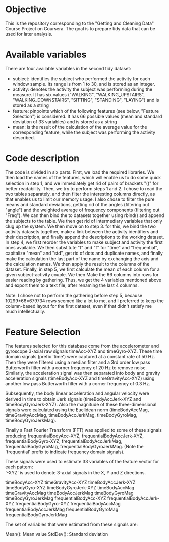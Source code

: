 Objective
=========
This is the repository corresponding to the "Getting and Cleaning Data" Course Project on Coursera.
The goal is to prepare tidy data that can be used for later analysis.

Available variables
===================
There are four available variables in the second tidy dataset:
- subject: identifies the subject who performed the activity for each window sample. Its range is from 1 to 30, and is stored as an integer.
- activity: denotes the activity the subject was performing during the measure. It has six values ("WALKING", "WALKING_UPSTAIRS", "WALKING_DOWNSTAIRS", "SITTING", "STANDING", "LAYING") and is stored as a string
- feature: pinpoints which of the following features (see below, "Feature Selection") is considered. It has 66 possible values (mean and standard deviation of 33 variables) and is stored as a string
- mean: is the result of the calculation of the average value for the corresponding feature, while the subject was performing the activity described.

Code description
================
The code is divided in six parts.
First, we load the required libraries. We then load the names of the features, which will enable us to do some quick selection in step 1, and we immediately get rid of pairs of brackets "()" for better readability.
Then, we try to perform steps 1 and 2. I chose to read the two tables separately, and then filter the interesting columns directly, as that enables us to limit our memory usage. I also chose to filter the pure means and standard deviations, getting rid of the angles (filtering out "angle") and the weighted average of frequency components (filtering out "Freq"). We can then bind the to datasets together using rbind() and append the subjects to the table. We then get rid of intermediary variables that only clug up the system.
We then move on to step 3. for this, we bind the two activity datasets together, make a link between the activity identifiers and their description, and finally append the descriptions to the working dataset.
In step 4, we first reorder the variables to make subject and activity the first ones available. We then substitute "t" and "f" for "time" and "frequential", capitalize "mean" and "std", get rid of dots and duplicate names, and finally make the calculation the last part of the name by exchanging the axis and the calculation names. We then apply the result to the columns of the dataset.
Finally, in step 5, we first calculate the mean of each column for a given subject-activity couple. We then Make the 66 columns into rows for easier reading by gathering. Thus, we get the 4 variables mentioned above and export them to a text file, after renaming the last 4 columns.

Note: I chose not to perform the gathering before step 5, because 10299*66=679734 rows seemed like a lot to me, and I preferred to keep the column-based layout for the first dataset, even if that didn't satisfy me much intellectually.

Feature Selection 
=================

The features selected for this database come from the accelerometer and gyroscope 3-axial raw signals timeAcc-XYZ and timeGyro-XYZ. These time domain signals (prefix 'time') were captured at a constant rate of 50 Hz. Then they were filtered using a median filter and a 3rd order low pass Butterworth filter with a corner frequency of 20 Hz to remove noise. Similarly, the acceleration signal was then separated into body and gravity acceleration signals (timeBodyAcc-XYZ and timeGravityAcc-XYZ) using another low pass Butterworth filter with a corner frequency of 0.3 Hz. 

Subsequently, the body linear acceleration and angular velocity were derived in time to obtain Jerk signals (timeBodyAccJerk-XYZ and timeBodyGyroJerk-XYZ). Also the magnitude of these three-dimensional signals were calculated using the Euclidean norm (timeBodyAccMag, timeGravityAccMag, timeBodyAccJerkMag, timeBodyGyroMag, timeBodyGyroJerkMag). 

Finally a Fast Fourier Transform (FFT) was applied to some of these signals producing frequentialBodyAcc-XYZ, frequentialBodyAccJerk-XYZ, frequentialBodyGyro-XYZ, frequentialBodyAccJerkMag, frequentialBodyGyroMag, frequentialBodyGyroJerkMag. (Note the 'frequential' prefix to indicate frequency domain signals). 

These signals were used to estimate 33 variables of the feature vector for each pattern:  
'-XYZ' is used to denote 3-axial signals in the X, Y and Z directions.

timeBodyAcc-XYZ
timeGravityAcc-XYZ
timeBodyAccJerk-XYZ
timeBodyGyro-XYZ
timeBodyGyroJerk-XYZ
timeBodyAccMag
timeGravityAccMag
timeBodyAccJerkMag
timeBodyGyroMag
timeBodyGyroJerkMag
frequentialBodyAcc-XYZ
frequentialBodyAccJerk-XYZ
frequentialBodyGyro-XYZ
frequentialBodyAccMag
frequentialBodyAccJerkMag
frequentialBodyGyroMag
frequentialBodyGyroJerkMag

The set of variables that were estimated from these signals are: 

Mean(): Mean value
StdDev(): Standard deviation
